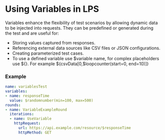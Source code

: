 
# Using Variables in LPS

Variables enhance the flexibility of test scenarios by allowing dynamic data to be injected into requests. They can be predefined or generated during the test and are useful for:
- Storing values captured from responses.
- Referencing external data sources like CSV files or JSON configurations.
- Creating parameterized test cases.
- To use a defined variable use $variable name, for complex placeholders use ${}. For example ${csvData[0,$loopcounter(start=0, end=10)]}

### Example
```yaml
name: variablesTest
variables:
- name: responseTime
  value: $randomnumber(min=100, max=500)
rounds:
- name: VariableExampleRound
  iterations:
  - name: UseVariable
    httpRequest:
      url: https://api.example.com/resource/$responseTime
      httpMethod: GET
```
